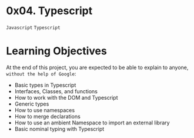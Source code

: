 # 0x04. Typescript
`Javascript` `Typescript`

# Learning Objectives
At the end of this project, you are expected to be able to explain to anyone, `without the help of Google`:

- Basic types in Typescript
- Interfaces, Classes, and functions
- How to work with the DOM and Typescript
- Generic types
- How to use namespaces
- How to merge declarations
- How to use an ambient Namespace to import an external library
- Basic nominal typing with Typescript
